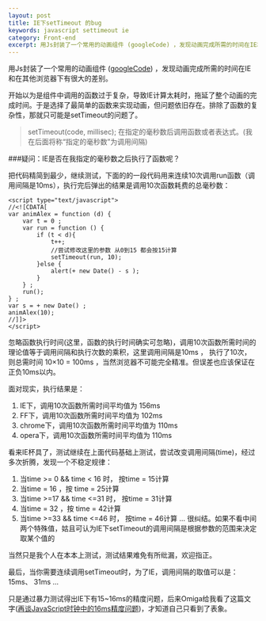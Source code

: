 ```yaml
---
layout: post
title: IE下setTimeout 的bug
keywords: javascript settimeout ie
category: Front-end
excerpt: 用Js封装了一个常用的动画组件 (googleCode) ，发现动画完成所需的时间在IE和在其他浏览器下有很大的差别。
---
```


用Js封装了一个常用的动画组件 ([googleCode](http://code.google.com/p/animalex "view on GoogleCode"))  ，发现动画完成所需的时间在IE和在其他浏览器下有很大的差别。

开始以为是组件中调用的函数过于复杂，导致IE计算太耗时，拖延了整个动画的完成时间。于是选择了最简单的函数来实现动画，但问题依旧存在。排除了函数的复杂性，那就只可能是setTimeout的问题了。

>setTimeout(code, millisec); 在指定的毫秒数后调用函数或者表达式。(我在后面将称“指定的毫秒数”为调用间隔)

###疑问：IE是否在我指定的毫秒数之后执行了函数呢？

把代码精简到最少，继续测试，下面的的一段代码用来连续10次调用run函数（调用间隔是10ms），执行完后弹出的结果是调用10次函数耗费的总毫秒数：

    <script type="text/javascript">
    //<![CDATA[
    var animAlex = function (d) {
        var t = 0 ;
        var run = function () {
            if (t < d){
                t++;
                //尝试修改这里的参数 从0到15 都会按15计算
                setTimeout(run, 10);
            }else {
                alert(+ new Date() - s );
            }
        } ;
        run();
    } ;
    var s = + new Date() ;
    animAlex(10);
    //]]>
    </script>

忽略函数执行时间(这里，函数的执行时间确实可忽略)，调用10次函数所需时间的理论值等于调用间隔和执行次数的乘积，这里调用间隔是10ms ， 执行了10次，则总需时间 10×10 = 100ms ，当然浏览器不可能完全精准。但误差也应该保证在正负10ms以内。

面对现实，执行结果是：
1. IE下，调用10次函数所需时间平均值为 156ms
2. FF下，调用10次函数所需时间平均值为 102ms
3. chrome下，调用10次函数所需时间平均值为 110ms
4. opera下，调用10次函数所需时间平均值为 110ms

看来IE杯具了，测试继续在上面代码基础上测试，尝试改变调用间隔(time)，经过多次折腾，发现一个不稳定规律：
1. 当time >= 0 && time < 16 时， 按time = 15计算
2. 当time = 16 ，按 time = 25计算
3. 当time >=17 && time <=31 时， 按time = 31计算
4. 当time = 32 ，按 time = 42计算
5. 当time >=33 && time <=46 时， 按time = 46计算
...
很纠结。如果不看中间两个特殊值，姑且可认为IE下setTimeout的调用间隔是根据参数的范围来决定取某个值的

当然只是我个人在本本上测试，测试结果难免有所纰漏，欢迎指正。

最后，当你需要连续调用setTimeout时，为了IE，调用间隔的取值可以是：15ms、 31ms ...

只是通过暴力测试得出IE下有15~16ms的精度问题，后来Omiga给我看了这篇文字([再谈JavaScript时钟中的16ms精度问题](http://blog.csdn.net/aimingoo/article/details/1451556))，才知道自己只看到了表象。
